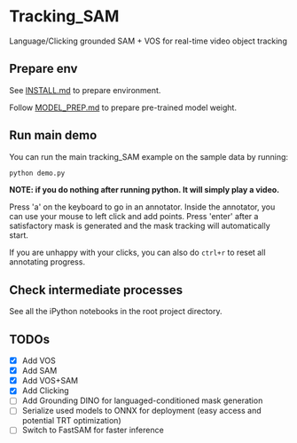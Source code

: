# Tracking_SAM
Language/Clicking grounded SAM + VOS for real-time video object tracking

## Prepare env

See [INSTALL.md](INSTALL.md) to prepare environment.

Follow [MODEL_PREP.md](MODEL_PREP.md) to prepare pre-trained model weight.

## Run main demo

You can run the main tracking_SAM example on the sample data by running:

```bash
python demo.py
```

**NOTE: if you do nothing after running python. It will simply play a video.**

Press 'a' on the keyboard to go in an annotator. Inside the annotator, you can use your mouse to left click and add points.
Press 'enter' after a satisfactory mask is generated and the mask tracking will automatically start.

If you are unhappy with your clicks, you can also do `ctrl+r` to reset all annotating progress.

## Check intermediate processes

See all the iPython notebooks in the root project directory.

## TODOs

- [x] Add VOS
- [x] Add SAM
- [x] Add VOS+SAM
- [x] Add Clicking
- [ ] Add Grounding DINO for languaged-conditioned mask generation
- [ ] Serialize used models to ONNX for deployment (easy access and potential TRT optimization)
- [ ] Switch to FastSAM for faster inference
